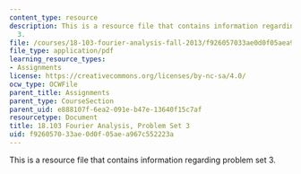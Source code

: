 ```yaml
---
content_type: resource
description: This is a resource file that contains information regarding problem set
  3.
file: /courses/18-103-fourier-analysis-fall-2013/f926057033ae0d0f05aea967c552223a_MIT18_103F13_pset3.pdf
file_type: application/pdf
learning_resource_types:
- Assignments
license: https://creativecommons.org/licenses/by-nc-sa/4.0/
ocw_type: OCWFile
parent_title: Assignments
parent_type: CourseSection
parent_uid: e888107f-6ea2-091e-b47e-13640f15c7af
resourcetype: Document
title: 18.103 Fourier Analysis, Problem Set 3
uid: f9260570-33ae-0d0f-05ae-a967c552223a
---
```

This is a resource file that contains information regarding problem set 3.